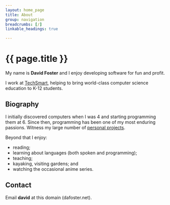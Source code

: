 ```yaml
---
layout: home_page
title: About
group: navigation
breadcrumbs: [/]
linkable_headings: true

---
```

<h1>{{ page.title }}</h1>

My name is **David Foster** and I enjoy developing software for fun and profit.

I work at [TechSmart](http://www.techsmart.codes),
helping to bring world-class computer science education to K-12 students.

<h2 id="biography">Biography</h2>

I initially discovered computers when I was 4 and starting programming them at 6.
Since then, programming has been one of my most enduring passions.
Witness my large number of [personal projects](/projects/).

Beyond that I enjoy:

* reading;
* learning about languages (both spoken and programming);
* teaching;
* kayaking, visiting gardens; and
* watching the occasional anime series.

<h2 id="contact">Contact</h2>

Email **david** at this domain (dafoster.net).
